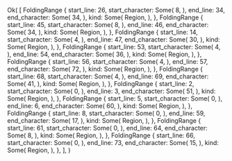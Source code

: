Ok(
    [
        FoldingRange {
            start_line: 26,
            start_character: Some(
                8,
            ),
            end_line: 34,
            end_character: Some(
                34,
            ),
            kind: Some(
                Region,
            ),
        },
        FoldingRange {
            start_line: 45,
            start_character: Some(
                8,
            ),
            end_line: 46,
            end_character: Some(
                34,
            ),
            kind: Some(
                Region,
            ),
        },
        FoldingRange {
            start_line: 14,
            start_character: Some(
                4,
            ),
            end_line: 47,
            end_character: Some(
                30,
            ),
            kind: Some(
                Region,
            ),
        },
        FoldingRange {
            start_line: 53,
            start_character: Some(
                4,
            ),
            end_line: 54,
            end_character: Some(
                36,
            ),
            kind: Some(
                Region,
            ),
        },
        FoldingRange {
            start_line: 56,
            start_character: Some(
                4,
            ),
            end_line: 57,
            end_character: Some(
                72,
            ),
            kind: Some(
                Region,
            ),
        },
        FoldingRange {
            start_line: 68,
            start_character: Some(
                4,
            ),
            end_line: 69,
            end_character: Some(
                41,
            ),
            kind: Some(
                Region,
            ),
        },
        FoldingRange {
            start_line: 2,
            start_character: Some(
                0,
            ),
            end_line: 3,
            end_character: Some(
                51,
            ),
            kind: Some(
                Region,
            ),
        },
        FoldingRange {
            start_line: 5,
            start_character: Some(
                0,
            ),
            end_line: 6,
            end_character: Some(
                60,
            ),
            kind: Some(
                Region,
            ),
        },
        FoldingRange {
            start_line: 8,
            start_character: Some(
                0,
            ),
            end_line: 59,
            end_character: Some(
                17,
            ),
            kind: Some(
                Region,
            ),
        },
        FoldingRange {
            start_line: 61,
            start_character: Some(
                0,
            ),
            end_line: 64,
            end_character: Some(
                8,
            ),
            kind: Some(
                Region,
            ),
        },
        FoldingRange {
            start_line: 66,
            start_character: Some(
                0,
            ),
            end_line: 73,
            end_character: Some(
                15,
            ),
            kind: Some(
                Region,
            ),
        },
    ],
)